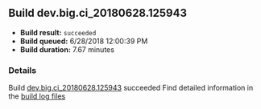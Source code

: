 ## Build dev.big.ci_20180628.125943
- **Build result:** `succeeded`
- **Build queued:** 6/28/2018 12:00:39 PM
- **Build duration:** 7.67 minutes
### Details
Build [dev.big.ci_20180628.125943](https://winappstudio.visualstudio.com/web/build.aspx?pcguid=a4ef43be-68ce-4195-a619-079b4d9834c2&builduri=vstfs%3a%2f%2f%2fBuild%2fBuild%2f25943) succeeded
Find detailed information in the [build log files](https://uwpctdiags.blob.core.windows.net/buildlogs/dev.big.ci_20180628.125943_logs.zip)
